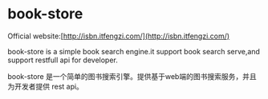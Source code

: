 # book-store

Official website:[http://isbn.itfengzi.com/](http://isbn.itfengzi.com/)

book-store is a simple book search engine.it support book search serve,and support restfull api for developer.

book-store 是一个简单的图书搜索引擎。提供基于web端的图书搜索服务，并且为开发者提供 rest api。
